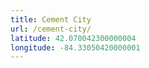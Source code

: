```yaml
---
title: Cement City
url: /cement-city/
latitude: 42.070042300000004
longitude: -84.33050420000001
---
```

